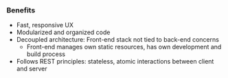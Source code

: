 ### Benefits
- Fast, responsive UX <!-- .element: class="fragment" data-fragment-index="1" -->
- Modularized and organized code <!-- .element: class="fragment" data-fragment-index="2" -->
- Decoupled architecture: Front-end stack not tied to back-end concerns <!-- .element: class="fragment" data-fragment-index="3" -->
  - Front-end manages own static resources, has own development and build process <!-- .element: class="fragment" data-fragment-index="4" -->
- Follows REST principles: stateless, atomic interactions between client and server <!-- .element: class="fragment" data-fragment-index="5" -->

